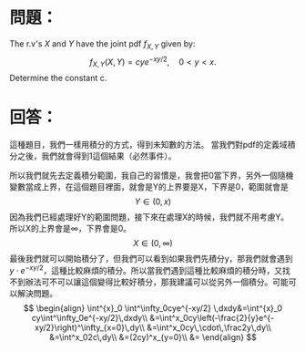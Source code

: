 # 問題：
The r.v's $X$ and $Y$ have the joint pdf $f_{X,Y}$ given by:
$$
f_{X,Y}(X,Y)=cye^{-xy/2},\quad0<y<x.
$$
Determine the constant c.
# 回答：
 這種題目，我們一樣用積分的方式，得到未知數的方法。
 當我們對pdf的定義域積分之後，我們就會得到1這個結果（必然事件）。

所以我們就先去定義積分範圍，我自己的習慣是，我會把0當下界，另外一個隨機變數當成上界，在這個題目裡面，就會是Y的上界要是X，下界是0，範圍就會是
$$
Y\in(0,x)
$$
因為我們已經處理好Y的範圍問題，接下來在處理X的時候，我們就不用考慮Y。所以X的上界會是$\infty$，下界會是0。
$$
X\in(0,\infty)
$$
最後我們就可以開始積分了，但我們可以看到如果我們先積分y，那我們就會遇到$y\cdot e^{-xy/2}$，這種比較麻煩的積分。所以當我們遇到這種比較麻煩的積分時，又找不到辦法可不可以讓這個變得比較好積分，那我建議可以從另外一個積分。可能可以解決問題。
$$
\begin{align}
\int^{x}_0 \int^\infty_0cye^{-xy/2} \,dxdy&=\int^{x}_0 cy\int^\infty_0e^{-xy/2}\,dxdy\\
&=\int^x_0cy\left(-\frac{2}{y}e^{-xy/2}\right)^\infty_{x=0}\,dy\\
&=\int^x_0cy\,\cdot\,\frac2y\,dy\\
&=\int^x_02c\,dy\\
&=(2cy)^x_{y=0}\\
&=
\end{align}
$$